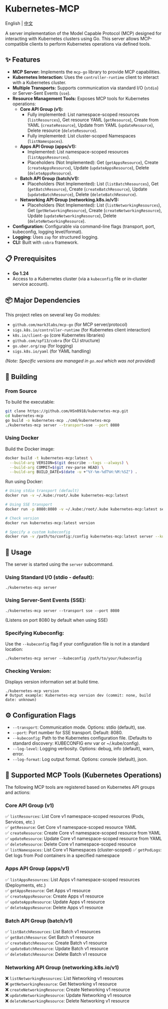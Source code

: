 # Kubernetes-MCP

English | [中文](README_ZH.md)

A server implementation of the Model Capable Protocol (MCP) designed for interacting with Kubernetes clusters using Go. This server allows MCP-compatible clients to perform Kubernetes operations via defined tools.

## ✨ Features

* **MCP Server:** Implements the `mcp-go` library to provide MCP capabilities.
* **Kubernetes Interaction:** Uses the `controller-runtime` client to interact with a Kubernetes cluster.
* **Multiple Transports:** Supports communication via standard I/O (`stdio`) or Server-Sent Events (`sse`).
* **Resource Management Tools:** Exposes MCP tools for Kubernetes operations:
    * **Core API Group (v1):**
        * Fully implemented: List namespace-scoped resources (`listResources`), Get resource YAML (`getResource`), Create from YAML (`createResource`), Update from YAML (`updateResource`), Delete resource (`deleteResource`).
        * Fully implemented: List cluster-scoped Namespaces (`listNamespaces`).
    * **Apps API Group (apps/v1):**
        * Implemented: List namespace-scoped resources (`listAppsResources`).
        * Placeholders (Not Implemented): Get (`getAppsResource`), Create (`createAppsResource`), Update (`updateAppsResource`), Delete (`deleteAppsResource`).
    * **Batch API Group (batch/v1):**
        * Placeholders (Not Implemented): List (`listBatchResources`), Get (`getBatchResource`), Create (`createBatchResource`), Update (`updateBatchResource`), Delete (`deleteBatchResource`).
    * **Networking API Group (networking.k8s.io/v1):**
        * Placeholders (Not Implemented): List (`listNetworkingResources`), Get (`getNetworkingResource`), Create (`createNetworkingResource`), Update (`updateNetworkingResource`), Delete (`deleteNetworkingResource`).
* **Configuration:** Configurable via command-line flags (transport, port, kubeconfig, logging level/format).
* **Logging:** Uses `zap` for structured logging.
* **CLI:** Built with `cobra` framework.

## 📋 Prerequisites

* **Go 1.24**
* Access to a Kubernetes cluster (via a `kubeconfig` file or in-cluster service account).

## 📦 Major Dependencies

This project relies on several key Go modules:

* `github.com/mark3labs/mcp-go` (for MCP server/protocol)
* `sigs.k8s.io/controller-runtime` (for Kubernetes client interaction)
* `k8s.io/client-go` (core Kubernetes libraries)
* `github.com/spf13/cobra` (for CLI structure)
* `go.uber.org/zap` (for logging)
* `sigs.k8s.io/yaml` (for YAML handling)

*(Note: Specific versions are managed in `go.mod` which was not provided)*

## 🔨 Building

### From Source

To build the executable:

```bash
git clone https://github.com/HSn0918/kubernetes-mcp.git
cd kubernetes-mcp
go build -o kubernetes-mcp ./cmd/kubernetes-mcp
./kubernetes-mcp server --transport=sse --port 8080
```

### Using Docker

Build the Docker image:

```bash
docker build -t kubernetes-mcp:latest \
  --build-arg VERSION=$(git describe --tags --always) \
  --build-arg COMMIT=$(git rev-parse HEAD) \
  --build-arg BUILD_DATE=$(date -u +"%Y-%m-%dT%H:%M:%SZ") .
```

Run using Docker:

```bash
# Using stdio transport (default)
docker run -v ~/.kube:/root/.kube kubernetes-mcp:latest

# Using SSE transport
docker run -p 8080:8080 -v ~/.kube:/root/.kube kubernetes-mcp:latest server --transport=sse

# Check version
docker run kubernetes-mcp:latest version

# Specify a custom kubeconfig
docker run -v /path/to/config:/config kubernetes-mcp:latest server --kubeconfig=/config
```

## 🚀 Usage

The server is started using the `server` subcommand.

### Using Standard I/O (stdio - default):
```shell
./kubernetes-mcp server
```

### Using Server-Sent Events (SSE):
```shell
./kubernetes-mcp server --transport sse --port 8080
```
(Listens on port 8080 by default when using SSE)

### Specifying Kubeconfig:

Use the `--kubeconfig` flag if your configuration file is not in a standard location:
```shell
./kubernetes-mcp server --kubeconfig /path/to/your/kubeconfig
```

### Checking Version:

Displays version information set at build time.
```shell
./kubernetes-mcp version
# Output example: Kubernetes-mcp version dev (commit: none, build date: unknown)
```

## ⚙️ Configuration Flags
- `--transport`: Communication mode. Options: stdio (default), sse.
- `--port`: Port number for SSE transport. Default: 8080.
- `--kubeconfig`: Path to the Kubernetes configuration file. (Defaults to standard discovery: KUBECONFIG env var or ~/.kube/config).
- `--log-level`: Logging verbosity. Options: debug, info (default), warn, error.
- `--log-format`: Log output format. Options: console (default), json.

## 🧩 Supported MCP Tools (Kubernetes Operations)

The following MCP tools are registered based on Kubernetes API groups and actions:

### Core API Group (v1)
✅ `listResources`: List Core v1 namespace-scoped resources (Pods, Services, etc.)  
✅ `getResource`: Get Core v1 namespace-scoped resource YAML  
✅ `createResource`: Create Core v1 namespace-scoped resource from YAML  
✅ `updateResource`: Update Core v1 namespace-scoped resource from YAML  
✅ `deleteResource`: Delete Core v1 namespace-scoped resource  
✅ `listNamespaces`: List Core v1 Namespaces (cluster-scoped)
✅ `getPodLogs`: Get logs from Pod containers in a specified namespace
### Apps API Group (apps/v1)
✅ `listAppsResources`: List Apps v1 namespace-scoped resources (Deployments, etc.)  
✅ `getAppsResource`: Get Apps v1 resource  
✅ `createAppsResource`: Create Apps v1 resource  
✅ `updateAppsResource`: Update Apps v1 resource  
✅ `deleteAppsResource`: Delete Apps v1 resource

### Batch API Group (batch/v1)
✅ `listBatchResources`: List Batch v1 resources  
✅ `getBatchResource`: Get Batch v1 resource  
✅ `createBatchResource`: Create Batch v1 resource  
✅ `updateBatchResource`: Update Batch v1 resource  
✅ `deleteBatchResource`: Delete Batch v1 resource

### Networking API Group (networking.k8s.io/v1)
❌ `listNetworkingResources`: List Networking v1 resources  
❌ `getNetworkingResource`: Get Networking v1 resource  
❌ `createNetworkingResource`: Create Networking v1 resource  
❌ `updateNetworkingResource`: Update Networking v1 resource  
❌ `deleteNetworkingResource`: Delete Networking v1 resource
